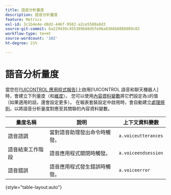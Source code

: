 ```yaml
---
title: 語音分析量度
description: 語音分析量度
feature: Metrics
exl-id: 3c1b4e4e-d8d2-446f-9582-a2ce5580a8d3
source-git-commit: 6a229439c455389b88d5fe96a0366b8888809c02
workflow-type: tm+mt
source-wordcount: '102'
ht-degree: 21%

---
```


# 語音分析量度

當您在[[!UICONTROL 應用程式報告]](/help/admin/admin/c-manage-report-suites/c-edit-report-suites/app-reporting.md)上啟用[!UICONTROL 語音和聊天機器人]時，會建立下列量度（和[維度](../dimensions/voice-dimensions.md)）。 您可以使用[內容資料變數](/help/implement/vars/page-vars/contextdata.md)將它們設定為`1`的值（如果適用的話，還會設定更多）。 在報表套裝設定中啟用時，會自動建立[處理規則](/help/admin/admin/c-manage-report-suites/c-edit-report-suites/general/c-processing-rules/processing-rules.md)，以將語音分析量度對應至其關聯的內容資料變數。

| 量度名稱 | 說明 | 上下文資料變數 |
| --- | --- | --- |
| 語音語調 | 當對語音助理發出命令時觸發。 | `a.voiceutterances` |
| 語音結束工作階段 | 語音應用程式關閉時觸發。 | `a.voiceendsession` |
| 語音錯誤 | 語音應用程式發生錯誤時觸發。 | `a.voiceerror` |

{style="table-layout:auto"}
